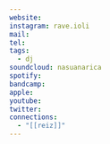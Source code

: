 ```yaml
---
website: 
instagram: rave.ioli
mail: 
tel: 
tags:
  - dj
soundcloud: nasuanarica
spotify: 
bandcamp: 
apple: 
youtube: 
twitter: 
connections:
  - "[[reiz]]"
---
```

